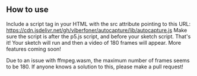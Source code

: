 ## How to use

Include a script tag in your HTML with the src attribute pointing to this URL:
https://cdn.jsdelivr.net/gh/viberfoner/autocapture/lib/autocapture.js
Make sure the script is after the p5.js script, and before your sketch script. That's it! Your sketch will run and then a video of 180 frames will appear. More features coming soon!

Due to an issue with ffmpeg.wasm, the maximum number of frames seems to be 180. If anyone knows a solution to this, please make a pull request!